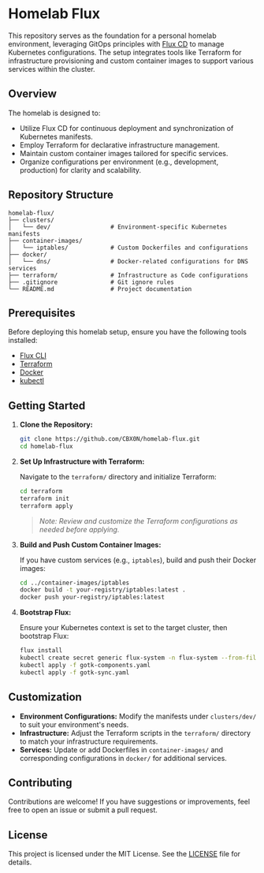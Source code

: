 # Homelab Flux

This repository serves as the foundation for a personal homelab environment, leveraging GitOps principles with [Flux CD](https://fluxcd.io/) to manage Kubernetes configurations. The setup integrates tools like Terraform for infrastructure provisioning and custom container images to support various services within the cluster.

## Overview

The homelab is designed to:

- Utilize Flux CD for continuous deployment and synchronization of Kubernetes manifests.
- Employ Terraform for declarative infrastructure management.
- Maintain custom container images tailored for specific services.
- Organize configurations per environment (e.g., development, production) for clarity and scalability.

## Repository Structure

```
homelab-flux/
├── clusters/
│   └── dev/                 # Environment-specific Kubernetes manifests
├── container-images/
│   └── iptables/            # Custom Dockerfiles and configurations
├── docker/
│   └── dns/                 # Docker-related configurations for DNS services
├── terraform/               # Infrastructure as Code configurations
├── .gitignore               # Git ignore rules
└── README.md                # Project documentation
```

## Prerequisites

Before deploying this homelab setup, ensure you have the following tools installed:

- [Flux CLI](https://fluxcd.io/docs/installation/)
- [Terraform](https://www.terraform.io/downloads)
- [Docker](https://www.docker.com/get-started)
- [kubectl](https://kubernetes.io/docs/tasks/tools/)

## Getting Started

1. **Clone the Repository:**

   ```bash
   git clone https://github.com/CBX0N/homelab-flux.git
   cd homelab-flux
   ```

2. **Set Up Infrastructure with Terraform:**

   Navigate to the `terraform/` directory and initialize Terraform:

   ```bash
   cd terraform
   terraform init
   terraform apply
   ```

   > *Note: Review and customize the Terraform configurations as needed before applying.*

3. **Build and Push Custom Container Images:**

   If you have custom services (e.g., `iptables`), build and push their Docker images:

   ```bash
   cd ../container-images/iptables
   docker build -t your-registry/iptables:latest .
   docker push your-registry/iptables:latest
   ```

4. **Bootstrap Flux:**

   Ensure your Kubernetes context is set to the target cluster, then bootstrap Flux:

   ```bash
   flux install
   kubectl create secret generic flux-system -n flux-system --from-file=identity=./flux-id --from-file=known_hosts=<(ssh-keyscan github.com)
   kubectl apply -f gotk-components.yaml
   kubectl apply -f gotk-sync.yaml
   ```

## Customization

- **Environment Configurations:** Modify the manifests under `clusters/dev/` to suit your environment's needs.
- **Infrastructure:** Adjust the Terraform scripts in the `terraform/` directory to match your infrastructure requirements.
- **Services:** Update or add Dockerfiles in `container-images/` and corresponding configurations in `docker/` for additional services.

## Contributing

Contributions are welcome! If you have suggestions or improvements, feel free to open an issue or submit a pull request.

## License

This project is licensed under the MIT License. See the [LICENSE](LICENSE) file for details.

